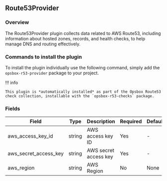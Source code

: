 ## Route53Provider

### Overview
The Route53Provider plugin collects data related to AWS Route53, including information about hosted zones, records, and health checks, to help manage DNS and routing effectively.

### Commands to install the plugin
To install the plugin individually use the following command, simply add the `opsbox-r53-provider` package to your project.


!!! info

    This plugin is *automatically installed* as part of the Opsbox Route53 check collection, installable with the `opsbox-r53-checks` package.


### Fields

| Field                  | Type   | Description                | Required | Default |
|------------------------|--------|----------------------------|----------|---------|
| aws_access_key_id      | string | AWS access key ID          | Yes      | -       |
| aws_secret_access_key  | string | AWS secret access key      | Yes      | -       |
| aws_region             | string | AWS Region                 | No       | None    |


